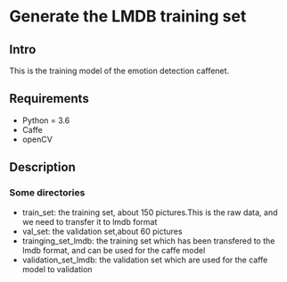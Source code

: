 # Generate the LMDB training set

## Intro
This is the training model of the emotion detection caffenet.

## Requirements

 - Python = 3.6
 - Caffe
 - openCV

## Description

### Some directories
- train_set: the training set, about 150 pictures.This is the raw data, and we need to transfer it to lmdb format
- val_set: the validation set,about 60 pictures
- trainging_set_lmdb: the training set which has been transfered to the lmdb format, and can be used for the caffe model
- validation_set_lmdb: the validation set which are used for the caffe model to validation

